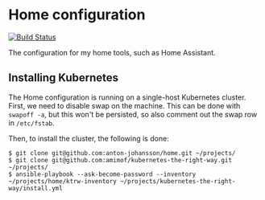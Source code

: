 # Home configuration

[![Build Status](https://travis-ci.org/anton-johansson/home.svg?branch=master)](https://travis-ci.org/anton-johansson/home)

The configuration for my home tools, such as Home Assistant.


## Installing Kubernetes

The Home configuration is running on a single-host Kubernetes cluster. First, we need to disable swap on the machine. This can be done with `swapoff -a`, but this won't be persisted, so also comment out the swap row in `/etc/fstab`.

Then, to install the cluster, the following is done:

```shell
$ git clone git@github.com:anton-johansson/home.git ~/projects/
$ git clone git@github.com:amimof/kubernetes-the-right-way.git ~/projects/
$ ansible-playbook --ask-become-password --inventory ~/projects/home/ktrw-inventory ~/projects/kubernetes-the-right-way/install.yml
```

